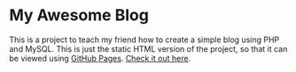 My Awesome Blog
===============

This is a project to teach my friend how to create a simple blog using PHP and MySQL. This is just the static HTML version of the project, so that it can be viewed using [GitHub Pages](http://pages.github.com/). [Check it out here](http://butchler.github.com/My-Awesome-Blog/).

